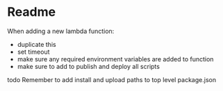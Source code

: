 # Readme

When adding a new lambda function:

* duplicate this
* set timeout
* make sure any required environment variables are added to function
* make sure to add to publish and deploy all scripts 

todo Remember to add install and upload paths to top level package.json
